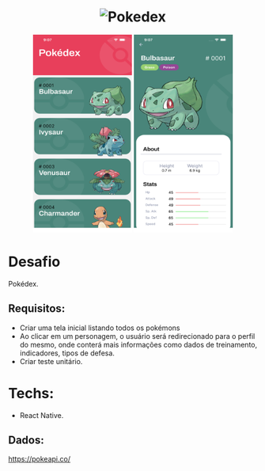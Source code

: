 <h1 align="center">
    <img alt="Pokedex" src="https://ik.imagekit.io/hwyksvj4iv/pokedex_N_WgWrJK0s.png" width="250px" />
</h1>

<div align="center" margin-left="20px">
  <img src=".github/screen1.png" width="200" height="400"/>
  <img src=".github/screen2.png" width="200" height="400"/>
</div>

# Desafio
Pokédex.

## Requisitos:
- Criar uma tela inicial listando todos os pokémons<br>
- Ao clicar em um personagem, o usuário será redirecionado para o perfil do mesmo, onde conterá mais informações como dados de treinamento, indicadores, tipos de defesa.
- Criar teste unitário.

# Techs: 
- React Native.

## Dados:
https://pokeapi.co/
